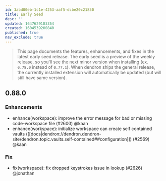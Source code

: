 ```yaml
---
id: 3abd00eb-1c1e-4253-aaf5-dcbe20c21850
title: Early Seed
desc: ''
updated: 1647629183354
created: 1604539200840
published: true
nav_exclude: true
---
```


> This page documents the features, enhancements, and fixes in the latest early seed release. The early seed is a preview of the weekly release, so you'll see the next minor version when installing (ex. `0.78.0` instead of `0.77.1`). When dendron ships the general release, the currently installed extension will automatically be updated (but will still have same version).

## 0.88.0

### Enhancements
- enhance(workspace): improve the error message for bad or missing code-workspace file (#2600) @kaan
- enhance(workspace): initialize workspace can create self contained vaults ([[docs|dendron://dendron.dendron-site/dendron.topic.vaults.self-contained##configuration]]) (#2569) @kaan

### Fix
- fix(workspace): fix dropped keystrokes issue in lookup (#2626) @jonathan